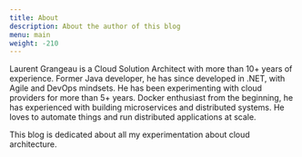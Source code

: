 ```yaml
---
title: About
description: About the author of this blog
menu: main
weight: -210
---
```


Laurent Grangeau is a Cloud Solution Architect with more than 10+ years of experience. Former Java developer, he has since developed in .NET, with Agile and DevOps mindsets. He has been experimenting with cloud providers for more than 5+ years. Docker enthusiast from the beginning, he has experienced with building microservices and distributed systems. He loves to automate things and run distributed applications at scale.

This blog is dedicated about all my experimentation about cloud architecture.